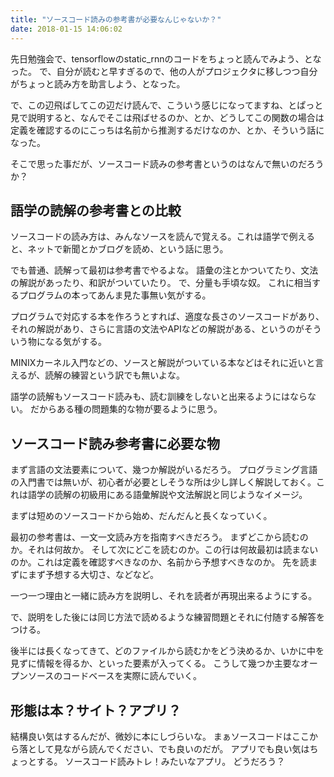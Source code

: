 ```yaml
---
title: "ソースコード読みの参考書が必要なんじゃないか？"
date: 2018-01-15 14:06:02
---
```


先日勉強会で、tensorflowのstatic_rnnのコードをちょっと読んでみよう、となった。
で、自分が読むと早すぎるので、他の人がプロジェクタに移しつつ自分がちょっと読み方を助言しよう、となった。

で、この辺飛ばしてこの辺だけ読んで、こういう感じになってますね、とぱっと見で説明すると、なんでそこは飛ばせるのか、とか、どうしてこの関数の場合は定義を確認するのにこっちは名前から推測するだけなのか、とか、そういう話になった。

そこで思った事だが、ソースコード読みの参考書というのはなんで無いのだろうか？

## 語学の読解の参考書との比較

ソースコードの読み方は、みんなソースを読んで覚える。これは語学で例えると、ネットで新聞とかブログを読め、という話に思う。

でも普通、読解って最初は参考書でやるよな。
語彙の注とかついてたり、文法の解説があったり、和訳がついていたり。
で、分量も手頃な奴。
これに相当するプログラムの本ってあんま見た事無い気がする。

プログラムで対応する本を作ろうとすれば、適度な長さのソースコードがあり、それの解説があり、さらに言語の文法やAPIなどの解説がある、というのがそういう物になる気がする。

MINIXカーネル入門などの、ソースと解説がついている本などはそれに近いと言えるが、読解の練習という訳でも無いよな。

語学の読解もソースコード読みも、読む訓練をしないと出来るようにはならない。
だからある種の問題集的な物が要るように思う。

## ソースコード読み参考書に必要な物

まず言語の文法要素について、幾つか解説がいるだろう。
プログラミング言語の入門書では無いが、初心者が必要としそうな所は少し詳しく解説しておく。これは語学の読解の初級用にある語彙解説や文法解説と同じようなイメージ。

まずは短めのソースコードから始め、だんだんと長くなっていく。

最初の参考書は、一文一文読み方を指南すべきだろう。
まずどこから読むのか。それは何故か。
そして次にどこを読むのか。この行は何故最初は読まないのか。これは定義を確認すべきなのか、名前から予想すべきなのか。
先を読まずにまず予想する大切さ、などなど。

一つ一つ理由と一緒に読み方を説明し、それを読者が再現出来るようにする。

で、説明をした後には同じ方法で読めるような練習問題とそれに付随する解答をつける。

後半には長くなってきて、どのファイルから読むかをどう決めるか、いかに中を見ずに情報を得るか、といった要素が入ってくる。
こうして幾つか主要なオープンソースのコードベースを実際に読んでいく。

## 形態は本？サイト？アプリ？

結構良い気はするんだが、微妙に本にしづらいな。
まぁソースコードはここから落として見ながら読んでください、でも良いのだが。
アプリでも良い気はちょっとする。
ソースコード読みトレ！みたいなアプリ。
どうだろう？
